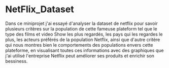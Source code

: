 # NetFlix_Dataset
Dans ce miniprojet j'ai essayé d'analyser la dataset de netflix pour savoir 
plusieurs critères sur la population de cette fameuse plateform tel que
le type des films et video Show les plus regardés, les pays qui les regardes 
le plus, les acteurs préférés de la population Netflix, ainsi que d'autre critère 
qui nous montres bien le comportements des populations envers cette plateforme, 
en visualisant toutes ces informations avec des graphiques que j'ai utilisé
l'entreprise Netflix peut améliorer ses produits et enrichir son bessiness.
